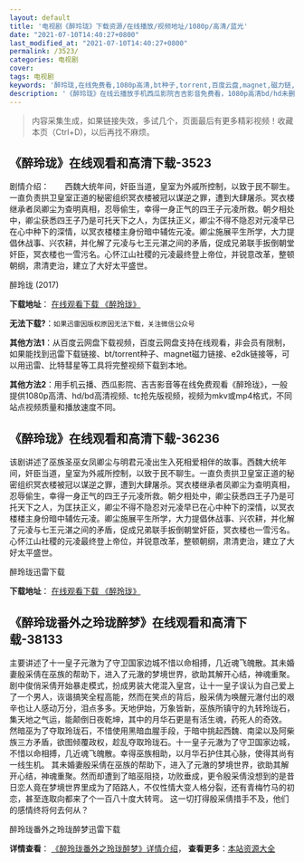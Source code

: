 ```yaml
---
layout: default
title: '电视剧《醉玲珑》下载资源/在线播放/视频地址/1080p/高清/蓝光'
date: "2021-07-10T14:40:27+0800"
last_modified_at: "2021-07-10T14:40:27+0800"
permalink: /3523/
categories: 电视剧
cover:
tags: 电视剧
keywords: '醉玲珑,在线免费看,1080p高清,bt种子,torrent,百度云盘,magnet,磁力链,迅雷下载资源'
description: '《醉玲珑》在线云播放手机西瓜影院吉吉影音免费看，1080p高清bd/hd未删减完整版和tc抢先枪版，mkv/mp4格式，附带bt/torrent种子、magnet/磁力链、百度云盘、网盘资源迅雷下载链接'
---
```


>内容采集生成，如果链接失效，多试几个，页面最后有更多精彩视频！收藏本页（Ctrl+D)，以后再找不麻烦。


## 《醉玲珑》在线观看和高清下载-3523

剧情介绍：　　西魏大统年间，奸臣当道，皇室为外戚所控制，以致于民不聊生。一直负责拱卫皇室正道的秘密组织冥衣楼被冠以谋逆之罪，遭到大肆屠杀。冥衣楼继承者凤卿尘为查明真相，忍辱偷生，幸得一身正气的四王子元凌所救。朝夕相处中，卿尘获悉四王子乃是可托天下之人，为匡扶正义，卿尘不得不隐忍对元凌早已在心中种下的深情，以冥衣楼楼主身份暗中辅佐元凌。卿尘施展平生所学，大力提倡休战事、兴农耕，并化解了元凌与七王元湛之间的矛盾，促成兄弟联手扳倒朝堂奸臣，冥衣楼也一雪污名。心怀江山社稷的元凌最终登上帝位，并锐意改革，整顿朝纲，肃清吏治，建立了大好太平盛世。


醉玲珑 (2017)

**下载地址**： [在线观看下载 《醉玲珑》](https://www.btbtdy.me/btdy/dy11192.html) 


**无法下载?**：`如果迅雷因版权原因无法下载，关注微信公众号 `

**其他方法1**：从百度云网盘下载视频，百度云网盘支持在线观看，非会员有限制，如果能找到迅雷下载链接、bt/torrent种子、magnet磁力链接、e2dk链接等，可以用迅雷、比特彗星等工具将完整视频下载到本地。

**其他方法2**：用手机云播、西瓜影院、吉吉影音等在线免费观看《醉玲珑》，一般提供1080p高清、hd/bd高清视频、tc抢先版视频，视频为mkv或mp4格式，不同站点视频质量和播放速度不同。


## 《醉玲珑》在线观看和高清下载-36236

该剧讲述了巫族圣巫女凤卿尘与明君元凌出生入死相爱相伴的故事。西魏大统年间，奸臣当道，皇室为外戚所控制，以致于民不聊生。一直负责拱卫皇室正道的秘密组织冥衣楼被冠以谋逆之罪，遭到大肆屠杀。冥衣楼继承者凤卿尘为查明真相，忍辱偷生，幸得一身正气的四王子元凌所救。朝夕相处中，卿尘获悉四王子乃是可托天下之人，为匡扶正义，卿尘不得不隐忍对元凌早已在心中种下的深情，以冥衣楼楼主身份暗中辅佐元凌。卿尘施展平生所学，大力提倡休战事、兴农耕，并化解了元凌与七王元湛之间的矛盾，促成兄弟联手扳倒朝堂奸臣，冥衣楼也一雪污名。心怀江山社稷的元凌最终登上帝位，并锐意改革，整顿朝纲，肃清吏治，建立了大好太平盛世。


醉玲珑迅雷下载

**下载地址**： [在线观看下载 《醉玲珑》](https://www.993dy.com//vod-detail-id-26760.html) 


## 《醉玲珑番外之玲珑醉梦》在线观看和高清下载-38133

主要讲述了十一皇子元澈为了守卫国家边城不惜以命相搏，几近魂飞魄散。其未婚妻殷采倩在巫族的帮助下，进入了元澈的梦境世界，欲助其解开心结，神魂重聚。剧中俊俏采倩开始暴走模式，扮成男装大佬混入皇宫，让十一皇子误认为自己爱上了一个男人，诙谐搞笑全程高能，然而在笑点的背后，殷采倩为唤醒元澈付出的艰辛也让人感动万分，泪点多多。天地伊始，万象皆新，巫族所镇守的九转玲珑石，集天地之气运，能颠倒日夜乾坤，其中的月华石更是有活生魂，药死人的奇效。 然暗巫为了夺取玲珑石，不惜使用黑暗血腥手段，于暗中挑起西魏、南梁以及阿柴族三方矛盾，欲图倾覆政权，趁乱夺取玲珑石。十一皇子元澈为了守卫国家边城，不惜以命相搏，几近魂飞魄散。幸得巫族相助，以月华石护住其心脉，使得其尚有一线生机。 其未婚妻殷采倩在巫族的帮助下，进入了元澈的梦境世界，欲助其解开心结，神魂重聚。然而却遭到了暗巫阻挠，功败垂成，更令殷采倩没想到的是昔日恋人竟在梦境世界里成为了陌路人，不仅性情大变人格分裂，还有青梅竹马的初恋，甚至连取向都来了个一百八十度大转弯。 这一切打得殷采倩措手不及，他们的感情终将何去何从？


醉玲珑番外之玲珑醉梦迅雷下载

**详情查看**： [《醉玲珑番外之玲珑醉梦》详情介绍](/movie/38133/)， **查看更多**：[本站资源大全](/movie/t/all/)

